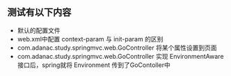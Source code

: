 ## 测试有以下内容
- 默认的配置文件
- web.xml中配置 context-param 与  init-param 的区别
- com.adanac.study.springmvc.web.GoController 将某个属性设置到页面
- com.adanac.study.springmvc.web.GoController 实现 EnvironmentAware 接口后，spring就将 Environment 传到了GoContoller中

